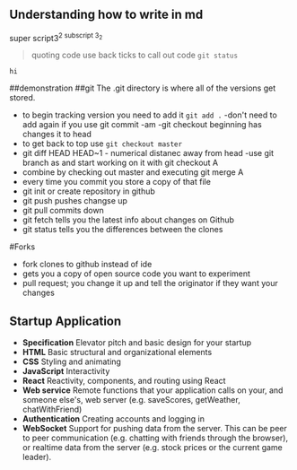 ## Understanding how to write in md 
super script3<sup>2
subscript 3<sub>2
> quoting code
use back ticks to call out code `git status`
```
hi
```
##demonstration
##git
The .git directory is where all of the versions get stored. 
- to begin tracking version you need to add it `git add .`
-don't need to add again if you use git commit -am
-git checkout beginning has changes it to head
- to get back to top use `git checkout master`
- git diff HEAD HEAD~1 - numerical distanec away from head
-use git branch as and start working on it with git checkout A
- combine by checking out master and executing git merge A
- every time you commit you store a copy of that file 
- git init or create repository in github
- git push pushes changse up
- git pull commits down
- git fetch tells you the latest info about changes on Github
- git status tells you the differences between the clones

#Forks
- fork clones to github instead of ide
- gets you a copy of open source code you want to experiment
- pull request; you change it up and tell the originator if they want your changes

## Startup Application
- **Specification**	Elevator pitch and basic design for your startup
- **HTML**	Basic structural and organizational elements
- **CSS**	Styling and animating
- **JavaScript** Interactivity
- **React** Reactivity, components, and routing using React
- **Web service**	Remote functions that your application calls on your, and someone else's, web server (e.g. saveScores, getWeather, chatWithFriend)
- **Authentication**	Creating accounts and logging in
- **WebSocket**	Support for pushing data from the server. This can be peer to peer communication (e.g. chatting with friends through the browser), or realtime data from the server (e.g. stock prices or the current game leader).
